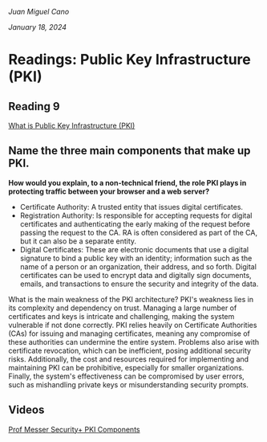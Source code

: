 *Juan Miguel Cano*

*January 18, 2024*

# Readings: Public Key Infrastructure (PKI)

## Reading 9
[What is Public Key Infrastructure (PKI)](https://www.ssh.com/pki/)

## Name the three main components that make up PKI.

**How would you explain, to a non-technical friend, the role PKI plays in protecting traffic between your browser and a web server?**
    
-   Certificate Authority: A trusted entity that issues digital certificates.
- Registration Authority:  Is responsible for accepting requests for digital certificates and authenticating the early making of the request before passing the request to the CA. RA is often considered as part of the CA, but it can also be a separate entity.
- Digital Certificates: These are electronic documents that use a digital signature to bind a public key with an identity; information such as the name of a person or an organization, their address, and so forth. Digital certificates can be used to encrypt data and digitally sign documents, emails, and transactions to ensure the security and integrity of the data.

What is the main weakness of the PKI architecture?
PKI's weakness lies in its complexity and dependency on trust. Managing a large number of certificates and keys is intricate and challenging, making the system vulnerable if not done correctly. PKI relies heavily on Certificate Authorities (CAs) for issuing and managing certificates, meaning any compromise of these authorities can undermine the entire system. Problems also arise with certificate revocation, which can be inefficient, posing additional security risks. Additionally, the cost and resources required for implementing and maintaining PKI can be prohibitive, especially for smaller organizations. Finally, the system's effectiveness can be compromised by user errors, such as mishandling private keys or misunderstanding security prompts.

## Videos
[Prof Messer Security+ PKI Components](https://www.youtube.com/watch?v=3yuad7_bszE)